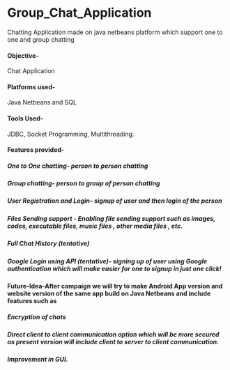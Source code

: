 # Group_Chat_Application
Chatting Application made on java netbeans platform which support one to one and group chatting
#### Objective-
Chat Application

#### Platforms used-
Java Netbeans and SQL

#### Tools Used-
JDBC, Socket Programming, Multithreading.

#### Features provided-
##### One to One chatting- person to person chatting
##### Group chatting- person to group of person chatting
##### User Registration and Login- signup of user and then login of the person
##### Files Sending support - Enabling file sending support such as images, codes, executable files, music files , other media files , etc.
##### Full Chat History (tentative)
##### Google Login using API (tentative)- signing up of user using Google authentication which will make easier for one to signup in just one click!
#### Future-Idea-After campaign we will try to make Android App version and website version of the same app build on Java Netbeans and include features such as

##### Encryption of chats
##### Direct client to client communication option which will be more secured as present version will include client to server to client communication.
##### Improvement in GUI.
